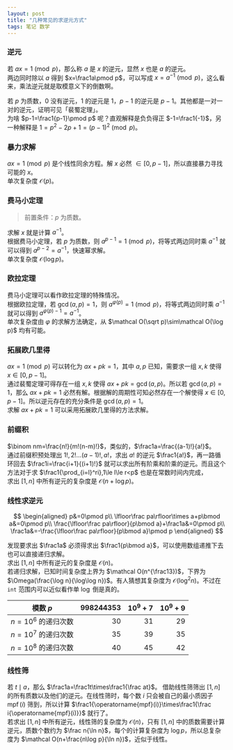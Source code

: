 ```yaml
---
layout: post
title: "几种常见的求逆元方式"
tags: 笔记 数学
---
```


### 逆元
若 $ax=1\pmod p$，那么称 $a$ 是 $x$ 的逆元，显然 $x$ 也是 $a$ 的逆元。  
两边同时除以 $a$ 得到 $x=\frac1a\pmod p$，可以写成 $x=a^{-1}\pmod p$，这么看来，乘法逆元就是取模意义下的倒数啊。

若 $p$ 为质数，$0$ 没有逆元，$1$ 的逆元是 $1$，$p-1$ 的逆元是 $p-1$。其他都是一对一对的逆元，证明可见「裴蜀定理」。  
为啥 $p-1=\frac1{p-1}\pmod p$ 呢？直观解释是负负得正 $-1=\frac1{-1}$，另一种解释是 $1=p^2-2p+1=(p-1)^2\pmod p$。
### 暴力求解
$ax=1\pmod p$ 是个线性同余方程。解 $x$ 必然 $\in[0,p-1]$，所以直接暴力寻找可能的 $x$。  
单次复杂度 $\mathcal O(p)$。
### 费马小定理
> 前置条件：$p$ 为质数。

求解 $x$ 就是计算 $a^{-1}$。  
根据费马小定理，若 $p$ 为质数，则 $a^{p-1}=1\pmod p$，将等式两边同时乘 $a^{-1}$ 就可以得到 $a^{p-2}=a^{-1}$，快速幂求解。  
单次复杂度 $\mathcal O(\log p)$。
### 欧拉定理
费马小定理可以看作欧拉定理的特殊情况。  
根据欧拉定理，若 $\gcd(a,p)=1$，则 $a^{\varphi(p)}=1\pmod p$，将等式两边同时乘 $a^{-1}$ 就可以得到 $a^{\varphi(p)-1}=a^{-1}$。  
单次复杂度由 $\varphi$ 的求解方法确定，从 $\mathcal O(\sqrt p)\sim\mathcal O(\log p)$ 均有可能。
### 拓展欧几里得
$ax=1\pmod p$ 可以转化为 $ax+pk=1$，其中 $a,p$ 已知，需要求一组 $x,k$ 使得 $x\in[0,p-1]$。  
通过裴蜀定理可得存在一组 $x,k$ 使得 $ax+pk=\gcd(a,p)$。所以若 $\gcd(a,p)=1$，那么 $ax+pk=1$ 必然有解。根据解的周期性可知必然存在一个解使得 $x\in[0,p-1]$。所以逆元存在的充分条件是 $\gcd(a,p)=1$。  
求解 $ax+pk=1$ 可以采用拓展欧几里得的方法求解。
### 前缀积
$\binom nm=\frac{n!}{m!(n-m)!}$，类似的，$\frac1a=\frac{(a-1)!}{a!}$。  
通过前缀积预处理出 $1!,2!\ldots(a-1)!,a!$，求出 $a!$ 的逆元 $\frac1{a!}$，再一路循环回去 $\frac1i=\frac{i+1}{(i+1)!}$ 就可以求出所有阶乘和阶乘的逆元。而且这个方法对于求 $\frac1{\prod_{i=l}^ri},1\le l\le r<p$ 也是在常数时间内完成，  
求出 $[1,n]$ 中所有逆元的复杂度是 $\mathcal O(n+\log p)$。
### 线性求逆元

$$
\begin{aligned}
p&=0\pmod p\\
\lfloor\frac pa\rfloor\times a+p\bmod a&=0\pmod p\\
\frac{\lfloor\frac pa\rfloor}{p\bmod a}+\frac1a&=0\pmod p\\
\frac1a&=-\frac{\lfloor\frac pa\rfloor}{p\bmod a}\pmod p
\end{aligned}
$$

发现要求出 $\frac1a$ 必须得求出 $\frac1{p\bmod a}$，可以使用数组递推下去也可以直接递归求解。  
求出 $[1,n]$ 中所有逆元的复杂度是 $\mathcal O(n)$。  
若递归求解，已知时间复杂度上界为 $\mathcal O(n^{\frac13})$，下界为 $\Omega(\frac{\log n}{\log\log n})$。有人猜想其复杂度为 $\mathcal O(\log^2n)$。不过在 `int` 范围内可以近似看作单 $\log$ 倒是真的。

|模数 $p$|$998244353$|$10^9+7$|$10^9+9$|
|:-:|-:|-:|-:|
|$n=10^6$ 的递归次数|$30$|$31$|$29$|
|$n=10^7$ 的递归次数|$35$|$39$|$35$|
|$n=10^8$ 的递归次数|$40$|$45$|$42$|

### 线性筛
若 $t\mid a$，那么 $\frac1a=\frac1t\times\frac1{\frac at}$。
借助线性筛筛出 $[1,n]$ 的所有质数以及他们的逆元。在线性筛时，每个数 $i$ 只会被自己的最小质因子 $\operatorname{mpf}(i)$ 筛到，所以计算 $\frac1{\operatorname{mpf}(i)}\times\frac1{\frac i{\operatorname{mpf}(i)}}$ 就行了。  
若求出 $[1,n]$ 中所有逆元，线性筛的复杂度为 $\mathcal O(n)$，只有 $[1,n]$ 中的质数需要计算逆元，质数个数约为 $\frac n{\ln n}$，每个的计算复杂度为 $\log p$，所以总复杂度为 $\mathcal O(n+\frac{n\log p}{\ln n})$，近似于线性。  
